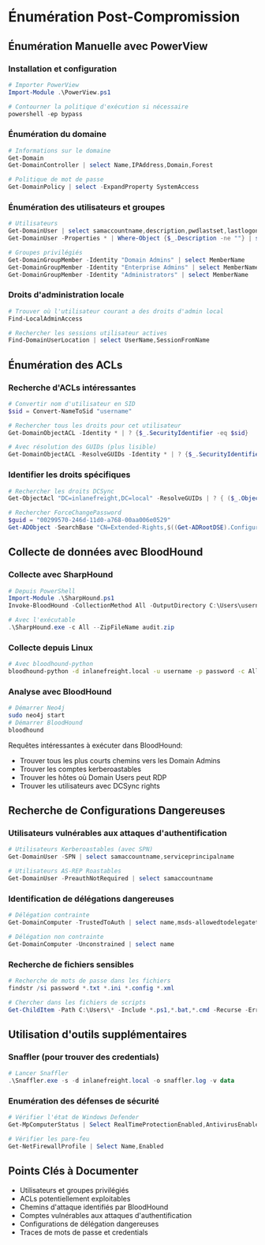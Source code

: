 # Énumération Post-Compromission

## Énumération Manuelle avec PowerView

### Installation et configuration
```powershell
# Importer PowerView
Import-Module .\PowerView.ps1

# Contourner la politique d'exécution si nécessaire
powershell -ep bypass
```
### Énumération du domaine
```powershell
# Informations sur le domaine
Get-Domain
Get-DomainController | select Name,IPAddress,Domain,Forest

# Politique de mot de passe
Get-DomainPolicy | select -ExpandProperty SystemAccess
```
### Énumération des utilisateurs et groupes
```powershell
# Utilisateurs
Get-DomainUser | select samaccountname,description,pwdlastset,lastlogon
Get-DomainUser -Properties * | Where-Object {$_.Description -ne ""} | select name,description

# Groupes privilégiés
Get-DomainGroupMember -Identity "Domain Admins" | select MemberName
Get-DomainGroupMember -Identity "Enterprise Admins" | select MemberName
Get-DomainGroupMember -Identity "Administrators" | select MemberName
```
### Droits d'administration locale
```powershell
# Trouver où l'utilisateur courant a des droits d'admin local
Find-LocalAdminAccess

# Rechercher les sessions utilisateur actives
Find-DomainUserLocation | select UserName,SessionFromName
```
## Énumération des ACLs
### Recherche d'ACLs intéressantes
```powershell
# Convertir nom d'utilisateur en SID
$sid = Convert-NameToSid "username"

# Rechercher tous les droits pour cet utilisateur
Get-DomainObjectACL -Identity * | ? {$_.SecurityIdentifier -eq $sid}

# Avec résolution des GUIDs (plus lisible)
Get-DomainObjectACL -ResolveGUIDs -Identity * | ? {$_.SecurityIdentifier -eq $sid}
```
### Identifier les droits spécifiques
```powershell
# Rechercher les droits DCSync
Get-ObjectAcl "DC=inlanefreight,DC=local" -ResolveGUIDs | ? { ($_.ObjectAceType -match 'Replication-Get') }

# Rechercher ForceChangePassword
$guid = "00299570-246d-11d0-a768-00aa006e0529"
Get-ADObject -SearchBase "CN=Extended-Rights,$((Get-ADRootDSE).ConfigurationNamingContext)" -Filter {objectClass -like 'ControlAccessRight'} -Properties * | Select Name,DisplayName,DistinguishedName,rightsGuid| ?{$_.rightsGuid -eq $guid}
```
## Collecte de données avec BloodHound
### Collecte avec SharpHound
```powershell
# Depuis PowerShell
Import-Module .\SharpHound.ps1
Invoke-BloodHound -CollectionMethod All -OutputDirectory C:\Users\username\Desktop\ -OutputPrefix "audit"

# Avec l'exécutable
.\SharpHound.exe -c All --ZipFileName audit.zip
```
### Collecte depuis Linux
```bash
# Avec bloodhound-python
bloodhound-python -d inlanefreight.local -u username -p password -c All -ns 172.16.5.5
```
### Analyse avec BloodHound
```bash
# Démarrer Neo4j
sudo neo4j start
# Démarrer BloodHound
bloodhound
```

Requêtes intéressantes à exécuter dans BloodHound:
- Trouver tous les plus courts chemins vers les Domain Admins
- Trouver les comptes kerberoastables
- Trouver les hôtes où Domain Users peut RDP
- Trouver les utilisateurs avec DCSync rights

## Recherche de Configurations Dangereuses

### Utilisateurs vulnérables aux attaques d'authentification

```powershell
# Utilisateurs Kerberoastables (avec SPN)
Get-DomainUser -SPN | select samaccountname,serviceprincipalname

# Utilisateurs AS-REP Roastables
Get-DomainUser -PreauthNotRequired | select samaccountname
```

### Identification de délégations dangereuses

```powershell
# Délégation contrainte
Get-DomainComputer -TrustedToAuth | select name,msds-allowedtodelegateto

# Délégation non contrainte
Get-DomainComputer -Unconstrained | select name
```

### Recherche de fichiers sensibles

```powershell
# Recherche de mots de passe dans les fichiers
findstr /si password *.txt *.ini *.config *.xml

# Chercher dans les fichiers de scripts
Get-ChildItem -Path C:\Users\* -Include *.ps1,*.bat,*.cmd -Recurse -ErrorAction SilentlyContinue | Select-String -Pattern "password"
```

## Utilisation d'outils supplémentaires

### Snaffler (pour trouver des credentials)

```powershell
# Lancer Snaffler
.\Snaffler.exe -s -d inlanefreight.local -o snaffler.log -v data
```

### Enumération des défenses de sécurité

```powershell
# Vérifier l'état de Windows Defender
Get-MpComputerStatus | Select RealTimeProtectionEnabled,AntivirusEnabled

# Vérifier les pare-feu
Get-NetFirewallProfile | Select Name,Enabled
```

## Points Clés à Documenter

- Utilisateurs et groupes privilégiés
- ACLs potentiellement exploitables
- Chemins d'attaque identifiés par BloodHound
- Comptes vulnérables aux attaques d'authentification
- Configurations de délégation dangereuses
- Traces de mots de passe et credentials